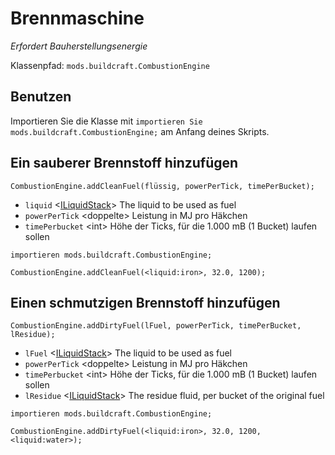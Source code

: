 # Brennmaschine

*Erfordert Bauherstellungsenergie*

Klassenpfad: `mods.buildcraft.CombustionEngine`

## Benutzen

Importieren Sie die Klasse mit `importieren Sie mods.buildcraft.CombustionEngine;` am Anfang deines Skripts.

## Ein sauberer Brennstoff hinzufügen

`CombustionEngine.addCleanFuel(flüssig, powerPerTick, timePerBucket);`

- `liquid` <[ILiquidStack](/vanilla/api/liquids/ILiquidStack)> The liquid to be used as fuel
- `powerPerTick` &lt;doppelte> Leistung in MJ pro Häkchen
- `timePerbucket` &lt;int> Höhe der Ticks, für die 1.000 mB (1 Bucket) laufen sollen

```zenscript
importieren mods.buildcraft.CombustionEngine;

CombustionEngine.addCleanFuel(<liquid:iron>, 32.0, 1200);
```

## Einen schmutzigen Brennstoff hinzufügen

`CombustionEngine.addDirtyFuel(lFuel, powerPerTick, timePerBucket, lResidue);`

- `lFuel` <[ILiquidStack](/vanilla/api/liquids/ILiquidStack)> The liquid to be used as fuel
- `powerPerTick` &lt;doppelte> Leistung in MJ pro Häkchen
- `timePerbucket` &lt;int> Höhe der Ticks, für die 1.000 mB (1 Bucket) laufen sollen
- `lResidue` <[ILiquidStack](/vanilla/api/liquids/ILiquidStack)> The residue fluid, per bucket of the original fuel

```zenscript
importieren mods.buildcraft.CombustionEngine;

CombustionEngine.addDirtyFuel(<liquid:iron>, 32.0, 1200, <liquid:water>);
```
